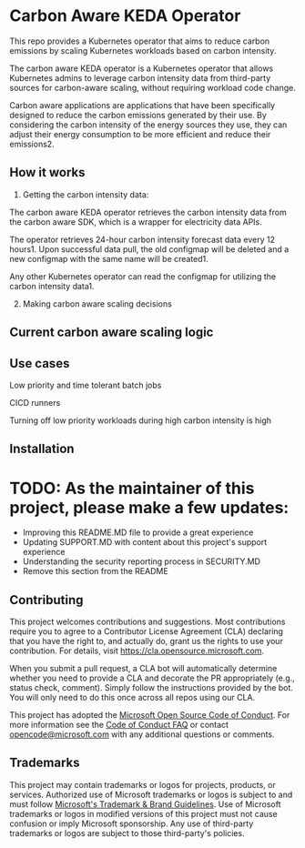 # Carbon Aware KEDA Operator

This repo provides a Kubernetes operator that aims to reduce carbon emissions by scaling Kubernetes workloads based on carbon intensity. 

The carbon aware KEDA operator is a Kubernetes operator that allows Kubernetes admins to leverage carbon intensity data from third-party sources for carbon-aware scaling, without requiring workload code change. 

Carbon aware applications are applications that have been specifically designed to reduce the carbon emissions generated by their use. By considering the carbon intensity of the energy sources they use, they can adjust their energy consumption to be more efficient and reduce their emissions2. 


## How it works

1. Getting the carbon intensity data: 

The carbon aware KEDA operator retrieves the carbon intensity data from the carbon aware SDK, which is a wrapper for electricity data APIs.  
 
The operator retrieves 24-hour carbon intensity forecast data every 12 hours1. Upon successful data pull, the old configmap will be deleted and a new configmap with the same name will be created1.  
 
Any other Kubernetes operator can read the configmap for utilizing the carbon intensity data1. 

 

2. Making carbon aware scaling decisions 

## Current carbon aware scaling logic 


## Use cases 
 
Low priority and time tolerant batch jobs 

CICD runners 

Turning off low priority workloads during high carbon intensity is high 

## Installation





# TODO: As the maintainer of this project, please make a few updates:

- Improving this README.MD file to provide a great experience
- Updating SUPPORT.MD with content about this project's support experience
- Understanding the security reporting process in SECURITY.MD
- Remove this section from the README

## Contributing

This project welcomes contributions and suggestions.  Most contributions require you to agree to a
Contributor License Agreement (CLA) declaring that you have the right to, and actually do, grant us
the rights to use your contribution. For details, visit https://cla.opensource.microsoft.com.

When you submit a pull request, a CLA bot will automatically determine whether you need to provide
a CLA and decorate the PR appropriately (e.g., status check, comment). Simply follow the instructions
provided by the bot. You will only need to do this once across all repos using our CLA.

This project has adopted the [Microsoft Open Source Code of Conduct](https://opensource.microsoft.com/codeofconduct/).
For more information see the [Code of Conduct FAQ](https://opensource.microsoft.com/codeofconduct/faq/) or
contact [opencode@microsoft.com](mailto:opencode@microsoft.com) with any additional questions or comments.

## Trademarks

This project may contain trademarks or logos for projects, products, or services. Authorized use of Microsoft 
trademarks or logos is subject to and must follow 
[Microsoft's Trademark & Brand Guidelines](https://www.microsoft.com/en-us/legal/intellectualproperty/trademarks/usage/general).
Use of Microsoft trademarks or logos in modified versions of this project must not cause confusion or imply Microsoft sponsorship.
Any use of third-party trademarks or logos are subject to those third-party's policies.
